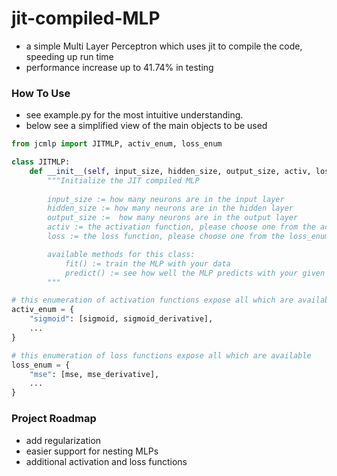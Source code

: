 # jit-compiled-MLP
* a simple Multi Layer Perceptron which uses jit to compile the code, speeding up run time
* performance increase up to 41.74% in testing

### How To Use
* see example.py for the most intuitive understanding.
* below see a simplified view of the main objects to be used
```python
from jcmlp import JITMLP, activ_enum, loss_enum

class JITMLP:
    def __init__(self, input_size, hidden_size, output_size, activ, loss, learning_rate=0.01):
        """Initialize the JIT compiled MLP
        
        input_size := how many neurons are in the input layer
        hidden_size := how many neurons are in the hidden layer
        output_size :=  how many neurons are in the output layer
        activ := the activation function, please choose one from the activ_enum
        loss := the loss function, please choose one from the loss_enum

        available methods for this class:
            fit() := train the MLP with your data
            predict() := see how well the MLP predicts with your given input 
        """

# this enumeration of activation functions expose all which are available
activ_enum = { 
    "sigmoid": [sigmoid, sigmoid_derivative],
    ...
}

# this enumeration of loss functions expose all which are available 
loss_enum = { 
    "mse": [mse, mse_derivative],
    ...
}
```

### Project Roadmap
* add regularization
* easier support for nesting MLPs
* additional activation and loss functions 
